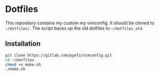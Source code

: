 # Dotfiles #
This repository contains my custom my vimconfig. It should be cloned to `~/dotfiles/`. The script backs up the old dotfiles to `~/dotfiles_old`.

## Installation ##
``` bash
git clone https://gitlab.com/pyofz/vimconfig.git 
cd ~/dotfiles
chmod +x make.sh
./make.sh
```
